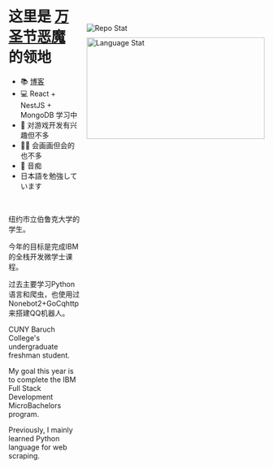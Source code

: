 <div style="display: flex">
	<span style="flex-wrap: wrap">
    <h1>这里是 <a href="https://github.com/Cytrogen">万圣节恶魔</a> 的领地</h1>
		<ul>
			<li>📚 <a href="https://cytrogen.icu">博客</a></li>
      <li>💻 React + NestJS + MongoDB 学习中</li>
			<li>👾 对游戏开发有兴趣但不多</li>
			<li>👨‍🏭 会画画但会的也不多</li>
			<li>🎵 音痴</li>
			<li>日本語を勉強しています</li>
    </ul>
    <br>
    <p>纽约市立伯鲁克大学的学生。</p>
		<p>今年的目标是完成IBM的全栈开发微学士课程。</p>
		<p>过去主要学习Python语言和爬虫，也使用过Nonebot2+GoCqhttp来搭建QQ机器人。</p>
		<p>CUNY Baruch College's undergraduate freshman student.</p>
    <p>My goal this year is to complete the IBM Full Stack Development MicroBachelors program.</p>
		<p>Previously, I mainly learned Python language for web scraping.</p>
	</span>
	<span style="flex: none; display: flex; flex-direction: column; flex-wrap: wrap-reverse; margin-top: 75px; margin-left: 10px">
		<img src="https://github-readme-stats.vercel.app/api?username=cytrogen&show_icons=true&theme=radical" alt="Repo Stat">
		<img src="https://github-readme-stats.vercel.app/api/top-langs/?username=cytrogen&hide=Less,SCSS,CSS&layout=compact&theme=radical" style="height: 200px; width: 350px; margin-top: 10px" alt="Language Stat">
  </span>
</div>
